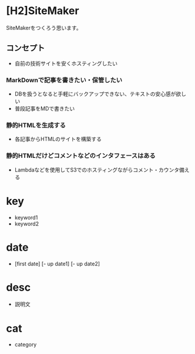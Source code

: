# [H2]SiteMaker
SiteMakerをつくろう思います。

## コンセプト
- 自前の技術サイトを安くホスティングしたい

### MarkDownで記事を書きたい・保管したい
- DBを扱うとなると手軽にバックアップできない、テキストの安心感が欲しい
- 普段記事をMDで書きたい

### 静的HTMLを生成する
- 各記事からHTMLのサイトを構築する

### 静的HTMLだけどコメントなどのインタフェースはある
- Lambdaなどを使用してS3でのホスティングながらコメント・カウンタ備える



<!-- コメントをMDには入れれるが、HTMLには書き込まれない -->

<!-- HTML>HEAD>keyword -->
<!-- 同時に「タグ」にもなり、ユーザーに見える -->
# key
- keyword1
- keyword2

<!-- フォーマットは "yyyy-mm-dd" -->
# date
- [first date]
[- up date1]
[- up date2]

# desc
- 説明文

<!-- カテゴリ -->
# cat
- category